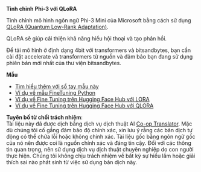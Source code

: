<!--
CO_OP_TRANSLATOR_METADATA:
{
  "original_hash": "54b6b824568d4decb574b9e117c4f5f7",
  "translation_date": "2025-07-17T08:19:50+00:00",
  "source_file": "md/03.FineTuning/FineTuning_Qlora.md",
  "language_code": "vi"
}
-->
**Tinh chỉnh Phi-3 với QLoRA**

Tinh chỉnh mô hình ngôn ngữ Phi-3 Mini của Microsoft bằng cách sử dụng [QLoRA (Quantum Low-Rank Adaptation)](https://github.com/artidoro/qlora).

QLoRA sẽ giúp cải thiện khả năng hiểu hội thoại và tạo phản hồi.

Để tải mô hình ở định dạng 4bit với transformers và bitsandbytes, bạn cần cài đặt accelerate và transformers từ nguồn và đảm bảo bạn đang sử dụng phiên bản mới nhất của thư viện bitsandbytes.

**Mẫu**
- [Tìm hiểu thêm với sổ tay mẫu này](../../../../code/03.Finetuning/Phi_3_Inference_Finetuning.ipynb)
- [Ví dụ về mẫu FineTuning Python](../../../../code/03.Finetuning/FineTrainingScript.py)
- [Ví dụ về Fine Tuning trên Hugging Face Hub với LORA](../../../../code/03.Finetuning/Phi-3-finetune-lora-python.ipynb)
- [Ví dụ về Fine Tuning trên Hugging Face Hub với QLORA](../../../../code/03.Finetuning/Phi-3-finetune-qlora-python.ipynb)

**Tuyên bố từ chối trách nhiệm**:  
Tài liệu này đã được dịch bằng dịch vụ dịch thuật AI [Co-op Translator](https://github.com/Azure/co-op-translator). Mặc dù chúng tôi cố gắng đảm bảo độ chính xác, xin lưu ý rằng các bản dịch tự động có thể chứa lỗi hoặc không chính xác. Tài liệu gốc bằng ngôn ngữ gốc của nó nên được coi là nguồn chính xác và đáng tin cậy. Đối với các thông tin quan trọng, nên sử dụng dịch vụ dịch thuật chuyên nghiệp do con người thực hiện. Chúng tôi không chịu trách nhiệm về bất kỳ sự hiểu lầm hoặc giải thích sai nào phát sinh từ việc sử dụng bản dịch này.